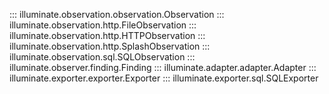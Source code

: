 ::: illuminate.observation.observation.Observation
::: illuminate.observation.http.FileObservation
::: illuminate.observation.http.HTTPObservation
::: illuminate.observation.http.SplashObservation
::: illuminate.observation.sql.SQLObservation
::: illuminate.observer.finding.Finding
::: illuminate.adapter.adapter.Adapter
::: illuminate.exporter.exporter.Exporter
::: illuminate.exporter.sql.SQLExporter
